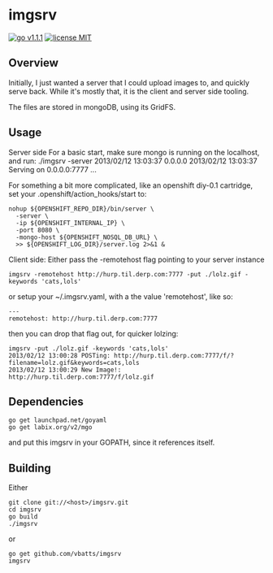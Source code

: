 imgsrv
======

[![go v1.1.1](http://b.repl.ca/v1/go-v1.1.1-blue.png)]()
[![license MIT](http://b.repl.ca/v1/license-MIT-red.png)]()

Overview
--------

Initially, I just wanted a server that I could upload images to, and quickly
serve back. While it's mostly that, it is the client and server side tooling.

The files are stored in mongoDB, using its GridFS.

Usage
-----

Server side
For a basic start, make sure mongo is running on the localhost, and run:
  ./imgsrv -server
  2013/02/12 13:03:37 0.0.0.0
  2013/02/12 13:03:37 Serving on 0.0.0.0:7777 ...

For something a bit more complicated, like an openshift diy-0.1 cartridge, 
set your .openshift/action_hooks/start to:

	nohup ${OPENSHIFT_REPO_DIR}/bin/server \
	  -server \
	  -ip ${OPENSHIFT_INTERNAL_IP} \
	  -port 8080 \
	  -mongo-host ${OPENSHIFT_NOSQL_DB_URL} \
	  >> ${OPENSHIFT_LOG_DIR}/server.log 2>&1 &


Client side:
Either pass the -remotehost flag pointing to your server instance

	imgsrv -remotehost http://hurp.til.derp.com:7777 -put ./lolz.gif -keywords 'cats,lols'


or setup your ~/.imgsrv.yaml, with a the value 'remotehost', like so:

	---
	remotehost: http://hurp.til.derp.com:7777

then you can drop that flag out, for quicker lolzing:

	imgsrv -put ./lolz.gif -keywords 'cats,lols'
	2013/02/12 13:00:28 POSTing: http://hurp.til.derp.com:7777/f/?filename=lolz.gif&keywords=cats,lols
	2013/02/12 13:00:29 New Image!: http://hurp.til.derp.com:7777/f/lolz.gif


Dependencies
------------

	go get launchpad.net/goyaml
	go get labix.org/v2/mgo

and put this imgsrv in your GOPATH,
since it references itself.

Building
--------

Either 

	git clone git://<host>/imgsrv.git
	cd imgsrv
	go build
	./imgsrv

or

	go get github.com/vbatts/imgsrv
	imgsrv


